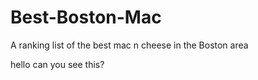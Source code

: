 # Best-Boston-Mac
A ranking list of the best mac n cheese in the Boston area

hello can you see this?
